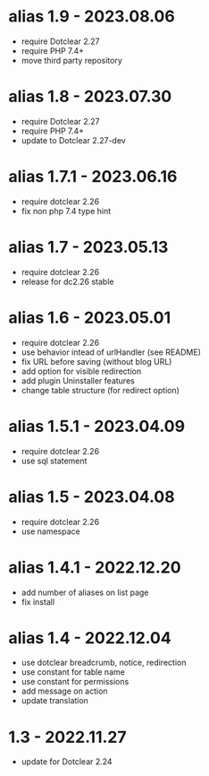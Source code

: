 alias 1.9 - 2023.08.06
===========================================================
* require Dotclear 2.27
* require PHP 7.4+
* move third party repository

alias 1.8 - 2023.07.30
===========================================================
* require Dotclear 2.27
* require PHP 7.4+
* update to Dotclear 2.27-dev

alias 1.7.1 - 2023.06.16
===========================================================
* require dotclear 2.26
* fix non php 7.4 type hint

alias 1.7 - 2023.05.13
===========================================================
* require dotclear 2.26
* release for dc2.26 stable

alias 1.6 - 2023.05.01
===========================================================
* require dotclear 2.26
* use behavior intead of urlHandler (see README)
* fix URL before saving (without blog URL)
* add option for visible redirection
* add plugin Uninstaller features
* change table structure (for redirect option)

alias 1.5.1 - 2023.04.09
===========================================================
* require dotclear 2.26
* use sql statement

alias 1.5 - 2023.04.08
===========================================================
* require dotclear 2.26
* use namespace

alias 1.4.1 - 2022.12.20
===========================================================
* add number of aliases on list page
* fix install

alias 1.4 - 2022.12.04
===========================================================
* use dotclear breadcrumb, notice, redirection
* use constant for table name
* use constant for permissions
* add message on action
* update translation

1.3 - 2022.11.27
===========================================================
* update for Dotclear 2.24
